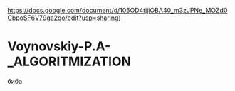 https://docs.google.com/document/d/105OD4tjjiOBA40_m3zJPNe_MOZd0CbpoSF6V79ga2qo/edit?usp=sharing)

# Voynovskiy-P.A-_ALGORITMIZATION
биба
